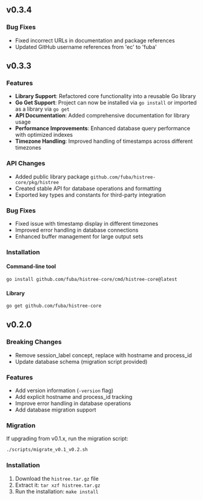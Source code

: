 ## v0.3.4
### Bug Fixes
- Fixed incorrect URLs in documentation and package references
- Updated GitHub username references from 'ec' to 'fuba'

## v0.3.3
### Features
- **Library Support**: Refactored core functionality into a reusable Go library
- **Go Get Support**: Project can now be installed via `go install` or imported as a library via `go get`
- **API Documentation**: Added comprehensive documentation for library usage
- **Performance Improvements**: Enhanced database query performance with optimized indexes
- **Timezone Handling**: Improved handling of timestamps across different timezones

### API Changes
- Added public library package `github.com/fuba/histree-core/pkg/histree`
- Created stable API for database operations and formatting
- Exported key types and constants for third-party integration

### Bug Fixes
- Fixed issue with timestamp display in different timezones
- Improved error handling in database connections
- Enhanced buffer management for large output sets

### Installation
#### Command-line tool
```bash
go install github.com/fuba/histree-core/cmd/histree-core@latest
```

#### Library
```bash
go get github.com/fuba/histree-core
```

## v0.2.0

### Breaking Changes
- Remove session_label concept, replace with hostname and process_id
- Update database schema (migration script provided)

### Features
- Add version information (`-version` flag)
- Add explicit hostname and process_id tracking
- Improve error handling in database operations
- Add database migration support

### Migration
If upgrading from v0.1.x, run the migration script:
```bash
./scripts/migrate_v0.1_v0.2.sh
```

### Installation
1. Download the `histree.tar.gz` file
2. Extract it: `tar xzf histree.tar.gz`
3. Run the installation: `make install`